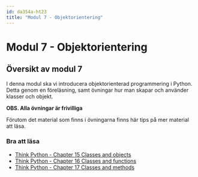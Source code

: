 ```yaml
---
id: da354a-ht23
title: "Modul 7 - Objektorientering"
---
```


# Modul 7 - Objektorientering

## Översikt av modul 7

I denna modul ska vi introducera objektorienterad programmering i Python. Detta genom en föreläsning, samt övningar hur man skapar och använder klasser och objekt.

**OBS. Alla övningar är frivilliga**

Förutom det material som finns i övningarna finns här tips på mer material att läsa.

### Bra att läsa

- [Think Python - Chapter 15  Classes and objects](http://greenteapress.com/thinkpython2/html/thinkpython2016.html)
- [Think Python - Chapter 16  Classes and functions](http://greenteapress.com/thinkpython2/html/thinkpython2017.html)
- [Think Python - Chapter 17  Classes and methods](http://greenteapress.com/thinkpython2/html/thinkpython2018.html)
